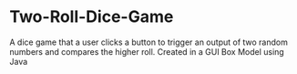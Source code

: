 # Two-Roll-Dice-Game
A dice game that a user clicks a button to trigger an output of two random numbers and compares the higher roll. Created in a GUI Box Model using Java
